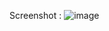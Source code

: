Screenshot :
![image](https://github.com/DanielDaudAlberthus/Prak-DW-09/assets/144523084/f20a95a4-1db6-4aa7-ad0f-fae4c660d5ad)
